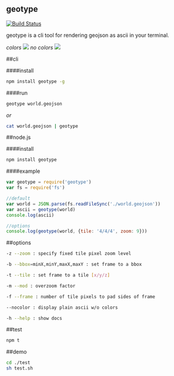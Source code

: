 geotype
---

[![Build Status](https://travis-ci.org/morganherlocker/geotype.svg)](https://travis-ci.org/morganherlocker/geotype)

geotype is a cli tool for rendering geojson as ascii in your terminal.

*colors*
![](https://dl.dropbox.com/s/pd6ewtiuazatwd8/Screenshot%202015-03-12%2000.39.18.png?dl=0)
*no colors*
![](https://dl.dropbox.com/s/m4pq6wqej2hbuhq/Screenshot%202015-03-12%2000.41.56.png?dl=0)

##cli

####install

```sh
npm install geotype -g
```

####run

```sh
geotype world.geojson
```

*or*

```sh
cat world.geojson | geotype
```

##node.js

####install

```sh
npm install geotype
```

####example

```js
var geotype = require('geotype')
var fs = require('fs')

//default
var world = JSON.parse(fs.readFileSync('./world.geojson'))
var ascii = geotype(world)
console.log(ascii)

//options
console.log(geotype(world, {tile: '4/4/4', zoom: 9}))
```

##options

```sh
-z --zoom : specify fixed tile pixel zoom level

-b --bbox=minX,minY,maxX,maxY : set frame to a bbox

-t --tile : set frame to a tile [x/y/z]

-m --mod : overzoom factor

-f --frame : number of tile pixels to pad sides of frame

--nocolor : display plain ascii w/o colors

-h --help : show docs
```

##test

```sh
npm t
```

##demo

```sh
cd ./test
sh test.sh
```